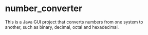# number_converter

This is a Java GUI project that converts numbers from one system to another, such as binary, decimal, octal and hexadecimal.

